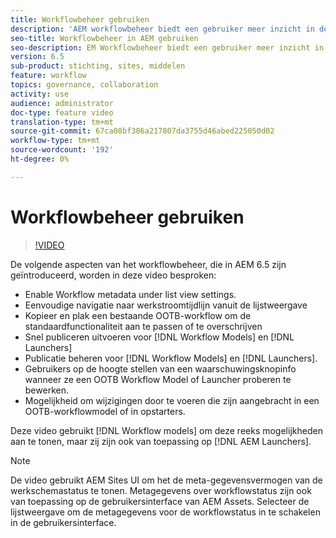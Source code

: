 ```yaml
---
title: Workflowbeheer gebruiken
description: 'AEM workflowbeheer biedt een gebruiker meer inzicht in de inhoud onder de workflow en maakt een eenvoudiger beheer van workflowmodeldefinities mogelijk. '
seo-title: Workflowbeheer in AEM gebruiken
seo-description: EM Workflowbeheer biedt een gebruiker meer inzicht in de inhoud van de workflow en maakt het mogelijk om de definities van workflowmodellen eenvoudiger te beheren.
version: 6.5
sub-product: stichting, sites, middelen
feature: workflow
topics: governance, collaboration
activity: use
audience: administrator
doc-type: feature video
translation-type: tm+mt
source-git-commit: 67ca08bf386a217807da3755d46abed225050d02
workflow-type: tm+mt
source-wordcount: '192'
ht-degree: 0%

---
```



# Workflowbeheer gebruiken

>[!VIDEO](https://video.tv.adobe.com/v/27848/?quality=12&learn=on)

De volgende aspecten van het workflowbeheer, die in AEM 6.5 zijn geïntroduceerd, worden in deze video besproken:

+ Enable Workflow metadata under list view settings.
+ Eenvoudige navigatie naar werkstroomtijdlijn vanuit de lijstweergave
+ Kopieer en plak een bestaande OOTB-workflow om de standaardfunctionaliteit aan te passen of te overschrijven
+ Snel publiceren uitvoeren voor [!DNL Workflow Models] en [!DNL Launchers]
+ Publicatie beheren voor [!DNL Workflow Models] en [!DNL Launchers].
+ Gebruikers op de hoogte stellen van een waarschuwingsknopinfo wanneer ze een OOTB Workflow Model of Launcher proberen te bewerken.
+ Mogelijkheid om wijzigingen door te voeren die zijn aangebracht in een OOTB-workflowmodel of in opstarters.

Deze video gebruikt [!DNL Workflow models] om deze reeks mogelijkheden aan te tonen, maar zij zijn ook van toepassing op [!DNL AEM Launchers].


>[!NOTE]
>
> De video gebruikt AEM Sites UI om het de meta-gegevensvermogen van de werkschemastatus te tonen. Metagegevens over workflowstatus zijn ook van toepassing op de gebruikersinterface van AEM Assets. Selecteer de lijstweergave om de metagegevens voor de workflowstatus in te schakelen in de gebruikersinterface.
